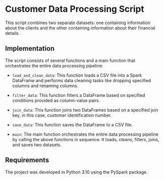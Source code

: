 # Customer Data Processing Script

This script combines two separate datasets: one containing information about the clients and the other containing information about their financial details.

## Implementation 

The script consists of several functions and a main function that orchestrates the entire data processing pipeline:

- `load_and_clean_data`: This function loads a CSV file into a Spark DataFrame and performs data cleaning tasks like dropping specified columns and renaming columns.

- `filter_data`: This function filters a DataFrame based on specified conditions provided as column-value pairs.

- `join_data`: This function joins two DataFrames based on a specified join key, in this case, customer identification number.

- `save_data`: This function saves the DataFrame to a CSV file.

- `main`: The main function orchestrates the entire data processing pipeline by calling the above functions in sequence. It loads, cleans, filters, joins, and saves two datasets.

## Requirements 

The project was developed in Python 3.10 using the PySpark package.
